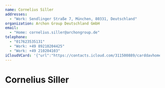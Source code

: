 ```yaml
---
name: Cornelius Siller
addresses:
  - "Work: Sendlinger Straße 7, München, 80331, Deutschland"
organization: Archon Group Deutschland GmbH
email:
  - "Home: cornelius.siller@archongroup.de"
telephone:
  - "017623535131"
  - "Work: +49 89210204425"
  - "Work: +49 210204103"
iCloudVCard: '{"url":"https://contacts.icloud.com/311500889/carddavhome/card/ZDZmZjBkNjMtYmMwYi00NmI3LWE0MDctNzkxZDUwN2FkOTQ4.vcf","etag":"\"kmfher8y\"","data":"BEGIN:VCARD\r\nVERSION:3.0\r\nFN:\r\nN:Siller;Cornelius;;;\r\nUID:d6ff0d63-bc0b-46b7-a407-791d507ad948\r\nADR;TYPE=WORK:;;Sendlinger Straße 7;München;;80331;Deutschland;\r\nPRODID:ez-vcard 0.9.13-fc\r\nREV:2025-04-03T22:06:48Z\r\nORG:Archon Group Deutschland GmbH;\r\nEMAIL;TYPE=HOME:cornelius.siller@archongroup.de\r\nPHOTO;VALUE=uri:https://gateway.icloud.com/contacts/311500889/ck/card/1469c\r\n 6e88929f7d73d5fb289d98bcc4a\r\nTEL;TYPE=CELL:017623535131\r\nTEL;TYPE=WORK:+49 89210204425\r\nTEL;TYPE=WORK:+49 210204103\r\nEND:VCARD"}'
---
```

# Cornelius Siller